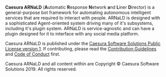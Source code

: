 
**Caesura ARNaLD** (**A**utomatic **R**esponse **N**etwork **a**nd **L**iner **D**irector) is a general-purpose bot framework for automating autonomous intelligent services that are required to interact with people. ARNaLD is designed with a sophisticated Agent-oriented system driving many of it's subsystems, including it's plugin system. ARNaLD is service-agnostic and can have a plugin designed for it to interface with any social media platform.

Caesura ARNaLD is published under the [Caesura Software Solutions Public License version 1](LICENSE.txt). If contributing, please read the [Contribution Guidelines](Tools/Information/CONTRIBUTING.md) and [Code of Conduct](Tools/Information/CONDUCT.md) first.

Caesura ARNaLD and all content within are Copyright © Caesura Software Solutions 2019. All rights reserved.

